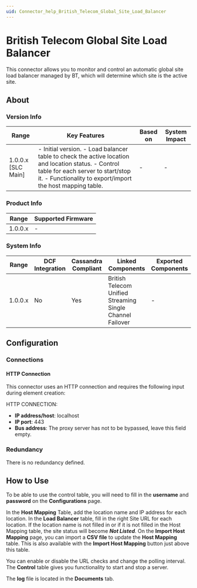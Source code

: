 ```yaml
---
uid: Connector_help_British_Telecom_Global_Site_Load_Balancer
---
```


# British Telecom Global Site Load Balancer

This connector allows you to monitor and control an automatic global site load balancer managed by BT, which will determine which site is the active site.

## About

### Version Info

| **Range**            | **Key Features**                                                                                                                                                                                       | **Based on** | **System Impact** |
|----------------------|--------------------------------------------------------------------------------------------------------------------------------------------------------------------------------------------------------|--------------|-------------------|
| 1.0.0.x \[SLC Main\] | \- Initial version. - Load balancer table to check the active location and location status. - Control table for each server to start/stop it. - Functionality to export/import the host mapping table. | \-           | \-                |

### Product Info

| **Range** | **Supported Firmware** |
|-----------|------------------------|
| 1.0.0.x   | \-                     |

### System Info

| **Range** | **DCF Integration** | **Cassandra Compliant** | **Linked Components**                                     | **Exported Components** |
|-----------|---------------------|-------------------------|-----------------------------------------------------------|-------------------------|
| 1.0.0.x   | No                  | Yes                     | British Telecom Unified Streaming Single Channel Failover | \-                      |

## Configuration

### Connections

#### HTTP Connection

This connector uses an HTTP connection and requires the following input during element creation:

HTTP CONNECTION:

- **IP address/host**: localhost
- **IP port**: 443
- **Bus address**: The proxy server has not to be bypassed, leave this field empty.

### Redundancy

There is no redundancy defined.

## How to Use

To be able to use the control table, you will need to fill in the **username** and **password** on the **Configurations** page.

In the **Host Mapping** Table, add the location name and IP address for each location. In the **Load Balancer** table, fill in the right Site URL for each location. If the location name is not filled in or if it is not filled in the Host Mapping table, the site status will become ***Not Listed***. On the **Import Host Mapping** page, you can import a **CSV file** to update the **Host Mapping** table. This is also available with the **Import Host Mapping** button just above this table.

You can enable or disable the URL checks and change the polling interval.
The **Control** table gives you functionality to start and stop a server.

The **log** file is located in the **Documents** tab.
